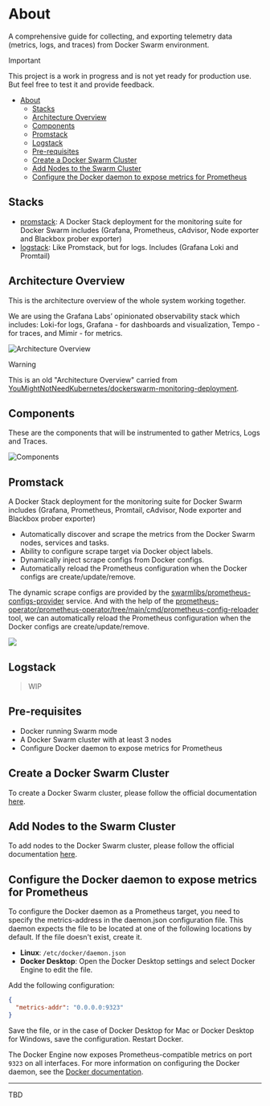 # About
A comprehensive guide for collecting, and exporting telemetry data (metrics, logs, and traces) from Docker Swarm environment.

> [!IMPORTANT]
> This project is a work in progress and is not yet ready for production use.
> But feel free to test it and provide feedback.

- [About](#about)
  - [Stacks](#stacks)
  - [Architecture Overview](#architecture-overview)
  - [Components](#components)
  - [Promstack](#promstack)
  - [Logstack](#logstack)
  - [Pre-requisites](#pre-requisites)
  - [Create a Docker Swarm Cluster](#create-a-docker-swarm-cluster)
  - [Add Nodes to the Swarm Cluster](#add-nodes-to-the-swarm-cluster)
  - [Configure the Docker daemon to expose metrics for Prometheus](#configure-the-docker-daemon-to-expose-metrics-for-prometheus)

## Stacks

- [promstack](https://github.com/swarmlibs/promstack): A Docker Stack deployment for the monitoring suite for Docker Swarm includes (Grafana, Prometheus, cAdvisor, Node exporter and Blackbox prober exporter)
- [logstack](https://github.com/swarmlibs/logstack): Like Promstack, but for logs. Includes (Grafana Loki and Promtail)

## Architecture Overview
This is the architecture overview of the whole system working together.

We are using the Grafana Labs’ opinionated observability stack which includes: Loki-for logs, Grafana - for dashboards and visualization, Tempo - for traces, and Mimir - for metrics.

<picture>
  <source media="(prefers-color-scheme: dark)" srcset="https://github.com/YouMightNotNeedKubernetes/dockerswarm-monitoring-for-scale-guide/assets/4363857/859a1172-db2a-4865-9f0c-ff596aff05c5">
  <source media="(prefers-color-scheme: light)" srcset="https://github.com/YouMightNotNeedKubernetes/dockerswarm-monitoring-for-scale-guide/assets/4363857/41fb45ba-6a3c-4ab5-b549-37dbad9f8e44">
  <img alt="Architecture Overview" src="https://github.com/YouMightNotNeedKubernetes/dockerswarm-monitoring-for-scale-guide/assets/4363857/41fb45ba-6a3c-4ab5-b549-37dbad9f8e44">
</picture>

> [!WARNING]
> This is an old "Architecture Overview" carried from [YouMightNotNeedKubernetes/dockerswarm-monitoring-deployment](https://github.com/YouMightNotNeedKubernetes/dockerswarm-monitoring-deployment).

## Components
These are the components that will be instrumented to gather Metrics, Logs and Traces.

<picture>
  <source media="(prefers-color-scheme: dark)" srcset="https://github.com/YouMightNotNeedKubernetes/dockerswarm-monitoring-guide/assets/4363857/688c366c-17d1-4174-bffe-37c8251d0def">
  <source media="(prefers-color-scheme: light)" srcset="https://github.com/YouMightNotNeedKubernetes/dockerswarm-monitoring-guide/assets/4363857/cd461ec4-4a33-42d9-818a-c390266d67f4">
  <img alt="Components" src="https://github.com/YouMightNotNeedKubernetes/dockerswarm-monitoring-guide/assets/4363857/cd461ec4-4a33-42d9-818a-c390266d67f4">
</picture>

## Promstack

A Docker Stack deployment for the monitoring suite for Docker Swarm includes (Grafana, Prometheus, Promtail, cAdvisor, Node exporter and Blackbox prober exporter)

- Automatically discover and scrape the metrics from the Docker Swarm nodes, services and tasks.
- Ability to configure scrape target via Docker object labels.
- Dynamically inject scrape configs from Docker configs.
- Automatically reload the Prometheus configuration when the Docker configs are create/update/remove.

The dynamic scrape configs are provided by the [swarmlibs/prometheus-configs-provider](https://github.com/swarmlibs/prometheus-configs-provider) service. And with the help of the [prometheus-operator/prometheus-operator/tree/main/cmd/prometheus-config-reloader](https://github.com/prometheus-operator/prometheus-operator/tree/main/cmd/prometheus-config-reloader) tool, we can automatically reload the Prometheus configuration when the Docker configs are create/update/remove.

<picture>
  <source media="(prefers-color-scheme: dark)" srcset="https://github.com/swarmlibs/prometheus/assets/4363857/de6989e9-4a01-4a51-929a-677093c4a07f">
  <source media="(prefers-color-scheme: light)" srcset="https://github.com/swarmlibs/prometheus/assets/4363857/935760e1-7493-40d0-acd7-8abae1b7ced8">
  <img src="https://github.com/swarmlibs/prometheus/assets/4363857/935760e1-7493-40d0-acd7-8abae1b7ced8">
</picture>


## Logstack

> WIP

## Pre-requisites

- Docker running Swarm mode
- A Docker Swarm cluster with at least 3 nodes
- Configure Docker daemon to expose metrics for Prometheus

## Create a Docker Swarm Cluster

To create a Docker Swarm cluster, please follow the official documentation [here](https://docs.docker.com/engine/swarm/swarm-tutorial/create-swarm/).

## Add Nodes to the Swarm Cluster

To add nodes to the Docker Swarm cluster, please follow the official documentation [here](https://docs.docker.com/engine/swarm/swarm-tutorial/add-nodes/).

## Configure the Docker daemon to expose metrics for Prometheus

To configure the Docker daemon as a Prometheus target, you need to specify the metrics-address in the daemon.json configuration file. This daemon expects the file to be located at one of the following locations by default. If the file doesn't exist, create it.

* **Linux**: `/etc/docker/daemon.json`
* **Docker Desktop**: Open the Docker Desktop settings and select Docker Engine to edit the file.

Add the following configuration:

```json
{
  "metrics-addr": "0.0.0.0:9323"
}
```

Save the file, or in the case of Docker Desktop for Mac or Docker Desktop for Windows, save the configuration. Restart Docker.

The Docker Engine now exposes Prometheus-compatible metrics on port `9323` on all interfaces. For more information on configuring the Docker daemon, see the [Docker documentation](https://docs.docker.com/config/daemon/prometheus/).

---

TBD
